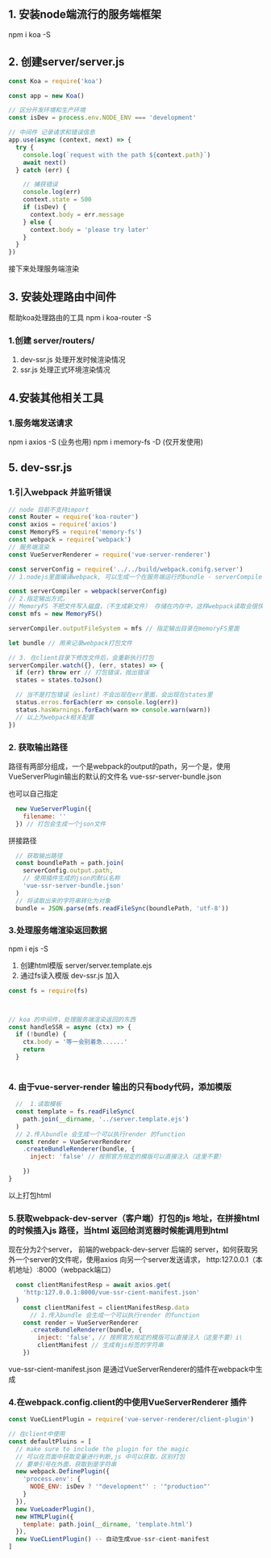 ## 1.  安装node端流行的服务端框架
npm i koa -S

## 2. 创建server/server.js
```javascript
const Koa = require('koa')

const app = new Koa()

// 区分开发环境和生产环境
const isDev = process.env.NODE_ENV === 'development'

// 中间件 记录请求和错误信息
app.use(async (context, next) => {
  try {
    console.log(`request with the path ${context.path}`)
    await next()
  } catch (err) {

    // 捕获错误
    console.log(err)
    context.state = 500
    if (isDev) {
      context.body = err.message
    } else {
      context.body = 'please try later'
    }
  }
})


```
接下来处理服务端渲染

## 3. 安装处理路由中间件
帮助koa处理路由的工具
npm i koa-router -S

### 1.创建 server/routers/
1. dev-ssr.js 处理开发时候渲染情况
2. ssr.js  处理正式环境渲染情况



## 4.安装其他相关工具
### 1.服务端发送请求
npm i axios -S  (业务也用)
npm i memory-fs -D (仅开发使用)

## 5. dev-ssr.js

### 1.引入webpack 并监听错误
```javascript
// node 目前不支持import
const Router = require('koa-router')
const axios = require('axios')
const MemoryFS = require('memory-fs')
const webpack = require('webpack')
// 服务端渲染
const VueServerRenderer = require('vue-server-renderer')

const serverConfig = require('../../build/webpack.conifg.server')
// 1.nodejs里面编译webpack, 可以生成一个在服务端运行的bundle - serverCompiler，可以直接run

const serverCompiler = webpack(serverConfig)
// 2.指定输出方式。
// MemoryFS 不把文件写入磁盘，（不生成新文件） 存储在内存中，这样webpack读取会很快
const mfs = new MemoryFS()

serverCompiler.outputFileSystem = mfs // 指定输出目录在memoryFS里面

let bundle // 用来记录webpack打包文件

// 3. 在client目录下修改文件后，会重新执行打包
serverCompiler.watch({}, (err, states) => {
  if (err) throw err // 打包错误，抛出错误
  states = states.toJson()

  // 当不是打包错误（eslint）不会出现在err里面，会出现在states里
  status.erros.forEach(err => console.log(err))
  status.hasWarnings.forEach(warn => console.warn(warn))
  // 以上为webpack相关配置
})

```

### 2. 获取输出路径
路径有两部分组成，一个是webpack的output的path，另一个是，使用VueServerPlugin输出的默认的文件名 vue-ssr-server-bundle.json

也可以自己指定
```javascript
  new VueServerPlugin({
    filename: ''
  }) // 打包会生成一个json文件
```

拼接路径
```javascript
  // 获取输出路径
  const boundlePath = path.join(
    serverConfig.output.path,
    // 使用插件生成的json的默认名称
    'vue-ssr-server-bundle.json'
  )
  // 将读取出来的字符串转化为对象
  bundle = JSON.parse(mfs.readFileSync(boundlePath, 'utf-8'))
```

### 3.处理服务端渲染返回数据
npm i ejs -S
1. 创建html模版 server/server.template.ejs
2. 通过fs读入模版
dev-ssr.js 加入

```javascript
const fs = require(fs)



// koa 的中间件，处理服务端渲染返回的东西
const handleSSR = async (ctx) => {
  if (!bundle) {
    ctx.body = '等一会别着急......'
    return
  }
  
  ```
### 4. 由于vue-server-render 输出的只有body代码，添加模版
```javascript
  //  1.读取模板
  const template = fs.readFileSync(
    path.join(__dirname, '../server.template.ejs')
  )
  // 2.传入bundle 会生成一个可以执行render 的function
  const render = VueServerRenderer
    .createBundleRenderer(bundle, {
      inject: 'false' // 按照官方规定的模版可以直接注入（这里不要）

    })
}
```
以上打包html

### 5.获取webpack-dev-server（客户端）打包的js 地址，在拼接html的时候插入js 路径，当html 返回给浏览器时候能调用到html

现在分为2个server， 前端的webpack-dev-server 后端的 server，如何获取另外一个server的文件呢，使用axios 向另一个server发送请求，
http:127.0.0.1（本机地址）:8000（webpack端口）
```javascript
  const clientManifestResp = await axios.get(
    'http:127.0.0.1:8000/vue-ssr-cient-manifest.json'
  )
    const clientManifest = clientManifestResp.data
      // 1.传入bundle 会生成一个可以执行render 的function
    const render = VueServerRenderer
      .createBundleRenderer(bundle, {
        inject: 'false', // 按照官方规定的模版可以直接注入（这里不要）i\
        clientManifest // 生成有js标签的字符串
    })
```
vue-ssr-cient-manifest.json 是通过VueServerRenderer的插件在webpack中生成

### 4.在webpack.config.client的中使用VueServerRenderer 插件

```javascript
const VueCLientPlugin = require('vue-server-renderer/client-plugin')

// 在client中使用
const defaultPluins = [
  // make sure to include the plugin for the magic
  // 可以在页面中获取变量进行判断,js 中可以获取，区别打包
  // 要单引号在外面，获取到是字符串
  new webpack.DefinePlugin({
    'process.env': {
      NODE_ENV: isDev ? '"development"' : '"production"'
    }
  }),
  new VueLoaderPlugin(),
  new HTMLPlugin({
    template: path.join(__dirname, 'template.html')
  }),
  new VueCLientPlugin() -- 自动生成vue-ssr-cient-manifest
]
```
